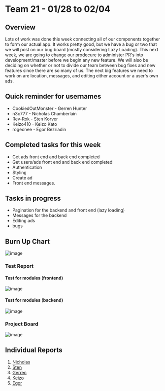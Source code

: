 # Team 21 - 01/28 to 02/04

## Overview

Lots of work was done this week connecting all of our components together to form our actual app. It works pretty good, but we have a bug or two that we will post on our bug board (mostly considering Lazy Loading). This next week, we are going to change our prodecure to administer PR's into development/master before we begin any new feature. We will also be deciding on whether or not to divide our team between bug fixes and new features since there are so many of us. The next big features we need to work on are location, messages, and editing either account or a user's own ads. 


## Quick reminder for usernames

* CookiedOutMonster - Gerren Hunter
* n3c777 - Nicholas Chamberlain
* Rev-Rok - Sten Korver
* Keizo410 - Keizo Kato
* rogeonee - Egor Bezriadin

## Completed tasks for this week

- Get ads front end and back end completed
- Get users/ads front end and back end completed
- Authentication
- Styling
- Create ad
- Front end messages. 
  
## Tasks in progress

- Pagination for the backend and front end (lazy loading)
- Messages for the backend
- Editing ads
- bugs 

## Burn Up Chart
![image](https://github.com/COSC-499-W2023/year-long-project-team-21/assets/112997109/daf9300a-3d4e-4f03-b95b-dacfb2a70441)


### Test Report

#### Test for modules (frontend)
![image](https://github.com/COSC-499-W2023/year-long-project-team-21/assets/112997109/036a3d0b-ba90-47b5-b52c-a6e025c5c86d)

#### Test for modules (backend)
![image](https://github.com/COSC-499-W2023/year-long-project-team-21/assets/112997109/6137c04e-49e5-48f4-bb90-a72461200fb6)


### Project Board
![image](https://github.com/COSC-499-W2023/year-long-project-team-21/assets/112997109/296392a8-78e0-47d6-8097-5cca51af57c7)


## Individual Reports

1. [Nicholas](../personal%20log/Nicholas_Report.md)
2. [Sten](../personal%20log/Sten_Report.md)
3. [Gerren](../personal%20log/Gerren_Report.md)
4. [Keizo](../personal%20log/Keizo_Report.md)
5. [Egor](../personal%20log/Egor_Report.md)
